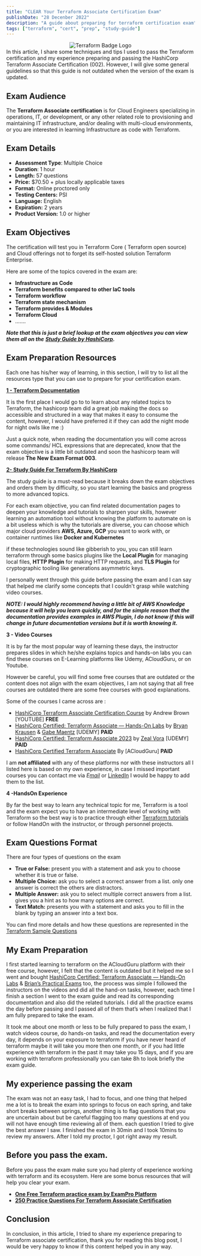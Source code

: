 ```yaml
---
title: "CLEAR Your Terraform Associate Certification Exam"
publishDate: "28 Decenber 2022"
description: "A guide about preparing for terraform certification exam"
tags: ["terraform", "cert", "prep", "study-guide"]
---
```


<div align="center">
    <img  src="/terraform-cert.png" alt="Terraform Badge Logo" >
</div>
In this article, I share some techniques and tips I used to pass the Terraform certification and my experience preparing and passing the HashiCorp Terraform Associate Certification (002). However, I will give some general guidelines so that this guide is not outdated when the version of the exam is updated.

## Exam Audience

The **Terraform Associate certification** is for Cloud Engineers specializing in operations, IT, or development, or any other related role to provisioning and maintaining IT infrastructure, and/or dealing with multi-cloud environments, or you are interested in learning Infrastructure as code with Terraform.

## Exam Details

- **Assessment Type**: Multiple Choice
- **Duration**: 1 hour
- **Length:** 57 questions
- **Price:** $70.50 + plus locally applicable taxes
- **Format:** Online proctored only
- **Testing Centers:** PSI
- **Language:** English
- **Expiration:** 2 years
- **Product Version:** 1.0 or higher

## Exam Objectives

The certification will test you in Terraform Core ( Terraform open source) and Cloud offerings not to forget its self-hosted solution Terraform Enterprise.

Here are some of the topics covered in the exam are:

- **Infrastructure as Code**
- **Terraform benefits compared to other IaC tools**
- **Terraform workflow**
- **Terraform state mechanism**
- **Terraform provides & Modules**
- **Terraform Cloud**
- …….

**_Note that this is just a brief lookup at the exam objectives you can view them all on the_** [**_Study Guide by HashiCorp_**](https://developer.hashicorp.com/terraform/tutorials/certification/associate-study)**_._**

## Exam Preparation Resources

Each one has his/her way of learning, in this section, I will try to list all the resources type that you can use to prepare for your certification exam.

[**1 - Terraform Documentation**](https://developer.hashicorp.com/terraform/docs)

It is the first place I would go to to learn about any related topics to Terraform, the hashicorp team did a great job making the docs so accessible and structured in a way that makes it easy to consume the content, however, I would have preferred it if they can add the night mode for night owls like me :)

Just a quick note, when reading the documentation you will come across some commands/ HCL expressions that are deprecated, know that the exam objective is a little bit outdated and soon the hashicorp team will release **The** **New** **Exam Format 003**.

[**2- Study Guide For Terraform By HashiCorp**](https://developer.hashicorp.com/terraform/tutorials/certification/associate-study)

The study guide is a must-read because it breaks down the exam objectives and orders them by difficulty, so you start learning the basics and progress to more advanced topics.

For each exam objective, you can find related documentation pages to deepen your knowledge and tutorials to sharpen your skills, however learning an automation tool without knowing the platform to automate on is a bit useless which is why the tutorials are diverse, you can choose which major cloud providers **AWS, Azure, GCP** you want to work with, or container runtimes like **Docker and Kubernetes**

if these technologies sound like gibberish to you, you can still learn terraform through some basics plugins like the **Local Plugin** for managing local files, **HTTP Plugin** for making HTTP requests, and **TLS Plugin** for cryptographic tooling like generations asymmetric keys.

I personally went through this guide before passing the exam and I can say that helped me clarify some concepts that I couldn't grasp while watching video courses.

**_NOTE: I would highly recommend having a little bit of AWS Knowledge because it will help you learn quickly, and for the simple reason that the documentation provides examples in AWS Plugin, I do not know if this will change in future documentation versions but it is worth knowing it._**

**3 - Video Courses**

It is by far the most popular way of learning these days, the instructor prepares slides in which he/she explains topics and hands-on labs you can find these courses on E-Learning platforms like Udemy, ACloudGuru, or on Youtube.

However be careful, you will find some free courses that are outdated or the content does not align with the exam objectives, I am not saying that all free courses are outdated there are some free courses with good explanations.

Some of the courses I came across are :

- [HashiCorp Terraform Associate Certification Course](https://www.youtube.com/watch?v=V4waklkBC38) by Andrew Brown \[YOUTUBE\] **FREE**
- [HashiCorp Certified: Terraform Associate — Hands-On Labs](https://www.udemy.com/course/terraform-hands-on-labs/) by [Bryan Krausen](https://www.udemy.com/user/bryan-krausen/) & [Gabe Maentz](https://www.udemy.com/user/gabe-maentz-2/) \[UDEMY\] **PAID**
- [HashiCorp Certified: Terraform Associate 2023](https://www.udemy.com/course/terraform-beginner-to-advanced/) by [Zeal Vora](https://www.udemy.com/user/cybercorp/) \[UDEMY\] **PAID**
- [HashiCorp Certified Terraform Associate](https://acloudguru.com/course/hashicorp-certified-terraform-associate) By \[ACloudGuru\] **PAID**

I am **not affiliated** with any of these platforms nor with these instructors all I listed here is based on my own experience, in case I missed important courses you can contact me via _E_[_mail_](mailto:elwafi.courrier99@gmail.com) or [LinkedIn](https://www.linkedin.com/in/elwafi-elmehdi/) I would be happy to add them to the list.

**4 -HandsOn Experience**

By far the best way to learn any technical topic for me, Terraform is a tool and the exam expect you to have an intermediate level of working with Terraform so the best way is to practice through either [Terraform tutorials](https://developer.hashicorp.com/terraform/tutorials) or follow HandOn with the instructor, or through personnel projects.

## Exam Questions Format

There are four types of questions on the exam

- **True or False:** present you with a statement and ask you to choose whether it is true or false.
- **Multiple Choice:** ask you to select a correct answer from a list. only one answer is correct the others are distractors.
- **Multiple Answer:** ask you to select multiple correct answers from a list. gives you a hint as to how many options are correct.
- **Text Match:** presents you with a statement and asks you to fill in the blank by typing an answer into a text box.

You can find more details and how these questions are represented in the [Terraform Sample Questions](https://developer.hashicorp.com/terraform/tutorials/certification/associate-questions)

## My Exam Preparation

I first started learning to terraform on the ACloudGuru platform with their free course, however, I felt that the content is outdated but it helped me so I went and bought [HashiCorp Certified: Terraform Associate — Hands-On Labs](https://www.udemy.com/course/terraform-hands-on-labs/) & [Brian’s Practical Exams](https://www.udemy.com/course/terraform-associate-practice-exam/) too, the process was simple I followed the instructors on the videos and did all the hand-on tasks, however, each time I finish a section I went to the exam guide and read its corresponding documentation and also did the related tutorials. I did all the practice exams the day before passing and I passed all of them that’s when I realized that I am fully prepared to take the exam.

It took me about one month or less to be fully prepared to pass the exam, I watch videos course, do hands-on tasks, and read the documentation every day, it depends on your exposure to terraform if you have never heard of terraform maybe it will take you more then one month, or if you had little experience with terraform in the past it may take you 15 days, and if you are working with terraform professionally you can take 8h to look briefly the exam guide.

## **My experience passing the exam**

The exam was not an easy task, I had to focus, and one thing that helped me a lot is to break the exam into springs to focus on each spring, and take short breaks between springs, another thing is to flag questions that you are uncertain about but be careful flagging too many questions at end you will not have enough time reviewing all of them. each question I tried to give the best answer I saw. I finished the exam in 30min and I took 10mins to review my answers. After I told my proctor, I got right away my result.

## **Before you pass the exam.**

Before you pass the exam make sure you had plenty of experience working with terraform and its ecosystem. Here are some bonus resources that will help you clear your exam.

- [**One Free Terraform practice exam by ExamPro Platform**](http://exampro.co)
- [**250 Practice Questions For Terraform Associate Certification**](https://medium.com/bb-tutorials-and-thoughts/250-practice-questions-for-terraform-associate-certification-7a3ccebe6a1a)

## Conclusion

In conclusion, in this article, I tried to share my experience preparing to Terraform associate certification, thank you for reading this blog post, I would be very happy to know if this content helped you in any way.
